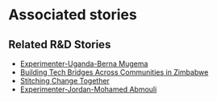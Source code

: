# Associated stories

<!-- !!DO NOT REMOVE!! start autogenerated hyperlinks -->
## Related R&D Stories
- [Experimenter-Uganda-Berna Mugema](/stories/?doc=Experimenters_UGA)
- [Building Tech Bridges Across Communities in Zimbabwe](/stories/?doc=Explorers_ZWE)
- [Stitching Change Together](/stories/?doc=Explorers_PRY)
- [Experimenter-Jordan-Mohamed Abmouli](/stories/?doc=Experimenters_JOR)
<!-- !!DO NOT REMOVE!! end autogenerated hyperlinks -->